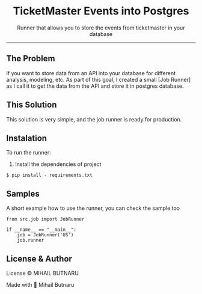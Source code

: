 <div align="center">
<h1> TicketMaster Events into Postgres </h1>
<p1>Runner that allows you to store the events from ticketmaster in your database</p1>
</div>
<hr/>

## The Problem

If you want to store data from an API into your database for different analysis, modeling, etc. As part of this
goal, I created a small [Job Runner] as I call it to get the data from the API and store it in postgres database.

## This Solution
This solution is very simple, and the job runner is ready for production.

## Instalation
To run the runner:

1. Install the dependencies of project
```
$ pip install - requirements.txt
```

## Samples
A short example how to use the runner, you can check the sample too
```
from src.job import JobRunner

if __name__ == "__main__":
    job = JobRunner('US')
    job.runner
```

## License & Author
License © MIHAIL BUTNARU

Made with 💖 Mihail Butnaru
